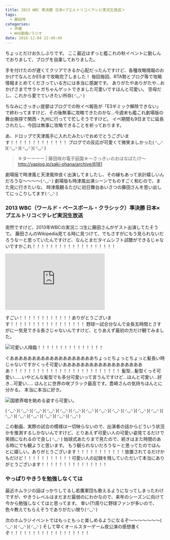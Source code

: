 ```yaml
---
title: 2013 WBC 準決勝 日本×プエルトリコ＜テレビ実況生放送＞
tags:
  - 藤田咲
categories:
  - 声優
  - Web動画/ラジオ
date: 2016-12-04 22:49:49
---
```


ちょっとだけお久しぶりです。
ここ最近はずっと艦これの秋イベントに勤しんでおりまして、ブログを自粛しておりました。
<!-- more -->
手を付けたのが遅くてクリアできるか心配だったんですけど、各種攻略情報のおかげでなんとかE5まで攻略完了しました！
毎回毎回、RTA勢とブログ等で攻略情報まとめてくださっている方には本当に感謝です。
ありがたやありがたや…おかげさまでサラトガちゃんゲットできました可愛いですほんと可愛い。
空母だし、これから愛でていきたい所存( ◜◡◝ )

ちなみにさっきぃ提督はブログでの秋イベ報告が「E3ギミック解除できない」で終わってますけど、その後無事に攻略できたのかな…今週末も艦これ劇場版の舞台挨拶で関西・九州に行ってて忙しそうですけど。
イベ期間も9日までに延長されたし、今回は無事に攻略できることを祈っております。

あ、ドロップで天津風手に入れたみたいでおめでとうございます！！！！！！！！！！！！！
ブログでの反応が可愛くて微笑ましかった( ◜◡◝ )( ◜◡◝ )( ◜◡◝ )( ◜◡◝ )

> キターーーー | 藤田咲の電子庭園☆～さっきぃのおはなばたけ～
> http://yaplog.jp/saki-ohana/archive/6181

劇場版で時津風と天津風仲良く出演してましたし、その縁もあって余計嬉しいんだろうな～～～～( ◜◡◝ )
劇場版も時津風出演シーンでものすごく和むので、また見に行きたいな。
時津風観るたびに初日舞台あいさつの藤田さんを思い出してにっこりしてます( ◜◡◝ )

### 2013 WBC（ワールド・ベースボール・クラシック）準決勝 日本×プエルトリコ＜テレビ実況生放送

突然ですけど、2013年WBCの実況ニコ生に藤田さんがゲスト出演してたそうで。
藤田さんのWikipedia見てる時に見つけて、でもさすがにもう見られないだろうなーと思っていたんですけど、なんとまだタイムシフト試聴ができるじゃないですかこれ！！！！！！！！！！！！！！！！！！！

<iframe width="312" height="176" src="http://live.nicovideo.jp/embed/lv127875367" scrolling="no" style="border:solid 1px #d0d0d0; background-color: #f6f6f6;" frameborder="0"><a href="http://live.nicovideo.jp/watch/lv127875367">2013 WBC（ワールド・ベースボール・クラシック）準決勝 日本×プエルトリコ＜テレビ実況生放送＞</a></iframe>

すごい！！！！！！！！！！！！ありがとうございます！！！！！！！！！！！！！！！！！
野球一試合分なんで全長五時間とさすがに一気見できる長さじゃないんですけど、とりあえず最初の方だけ観てみました。

![可愛い人降臨！！！！！！！！！！！！！！！](/sblog/img/20130318_wbc_01.jpg)

ぐあああああああああああああああああああちょっとちょっとちょっと髪長い時じゃないですかくっそ可愛いあああああああああああああああああああ！！！！！！！！！！！！！！！！！！！！！！！！！
髪型…髪型くっそ可愛い……いやどんな髪型でも多分可愛いって言うんですけど…ほんと可愛い…好き…可愛い…‥
ほんとに世界の咲ブラック最高です。豊崎さんの気持ちほんとに分かる。
本当に本当に好き。

![国歌斉唱を眺める姿すら可愛い。](/sblog/img/20130318_wbc_03.jpg)

( ◜◡◝ )( ◜◡◝ )( ◜◡◝ )( ◜◡◝ )( ◜◡◝ )( ◜◡◝ )( ◜◡◝ )( ◜◡◝ )( ◜◡◝ )( ◜◡◝ )( ◜◡◝ )( ◜◡◝ )( ◜◡◝ )( ◜◡◝ )( ◜◡◝ )( ◜◡◝ )( ◜◡◝ )( ◜◡◝ )

この動画、実際の試合の模様は一切映らないので、出演者の話からどういう状況かを推測するしかないんですけど、とりあえず可愛い人の可愛い姿見てるだけで笑顔になれるので良し( ◜◡◝ )
始球式あたりまで見たので、続きはまた時間のある時にでも観ようと思います。
もう観られないだろうなーと思ってたのでほんとに嬉しい。ありがとうございます！！！！！！！！！！！放置されてるだけかもだけど！！！！！！！！！！！可愛い人の記録を残していただいて本当にありがとうございます！！！！！！！！！！！！！！！

### やっぱりやきうを勉強しなくては

最近ホムラジの話ばっかりしてるし若鷹軍団も歌えるようになってしまったわけですが、やきうレベルはまだまだ最弱のにわかなので、来年のシーズンに向けて今から勉強しなくてはと思ってます。
幸い(?)周りに野球ファンが多いので、色々教えてもらえそうでありがたい限り( ◜◡◝ )

次のホムラジイベントではもっともっと楽しめるようになるぞ～～～～～～～( ◜◡◝ )( ◜◡◝ )( ◜◡◝ )
そして早くオールスターゲーム夜公演の感想書くぞ！！！！！！！！！！！！！！！！！！
